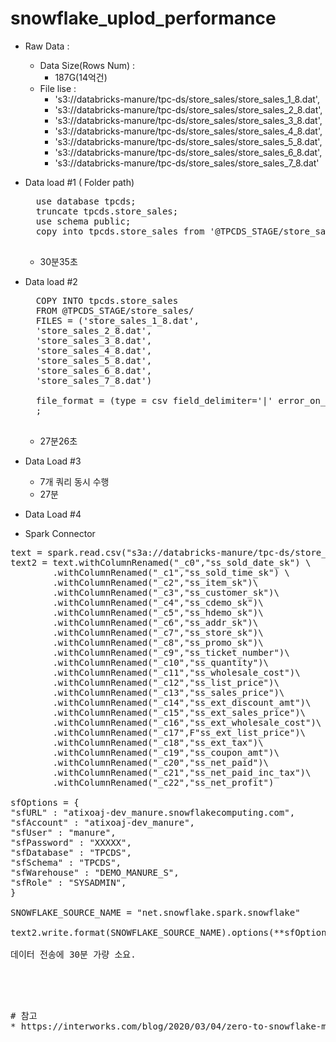 # snowflake_uplod_performance



* Raw Data  : 
    * Data Size(Rows Num) : 
        - 187G(14억건)
    * File lise :
        - 's3://databricks-manure/tpc-ds/store_sales/store_sales_1_8.dat',
        - 's3://databricks-manure/tpc-ds/store_sales/store_sales_2_8.dat',
        - 's3://databricks-manure/tpc-ds/store_sales/store_sales_3_8.dat',
        - 's3://databricks-manure/tpc-ds/store_sales/store_sales_4_8.dat',
        - 's3://databricks-manure/tpc-ds/store_sales/store_sales_5_8.dat',
        - 's3://databricks-manure/tpc-ds/store_sales/store_sales_6_8.dat',
        - 's3://databricks-manure/tpc-ds/store_sales/store_sales_7_8.dat'



* Data load #1 ( Folder path)

    <pre>
    use database tpcds;
    truncate tpcds.store_sales;
    use schema public;
    copy into tpcds.store_sales from '@TPCDS_STAGE/store_sales/' file_format = (type = csv field_delimiter='|' error_on_column_count_mismatch=false VALIDATE_UTF8=false );
    </pre>


    - 30분35초

* Data load #2 

    <pre>
    COPY INTO tpcds.store_sales
    FROM @TPCDS_STAGE/store_sales/
    FILES = ('store_sales_1_8.dat',
    'store_sales_2_8.dat',
    'store_sales_3_8.dat',
    'store_sales_4_8.dat',
    'store_sales_5_8.dat',
    'store_sales_6_8.dat',
    'store_sales_7_8.dat')

    file_format = (type = csv field_delimiter='|' error_on_column_count_mismatch=false VALIDATE_UTF8=false )
    ;
    </pre>

    - 27분26초

* Data Load #3

  - 7개 쿼리 동시 수행
  - 27분



* Data Load #4

 - Spark Connector
 <pre>
text = spark.read.csv("s3a://databricks-manure/tpc-ds/store_sales/", sep ='|', header = False,  inferSchema='True')
text2 = text.withColumnRenamed("_c0","ss_sold_date_sk") \
        .withColumnRenamed("_c1","ss_sold_time_sk") \
        .withColumnRenamed("_c2","ss_item_sk")\
        .withColumnRenamed("_c3","ss_customer_sk")\
        .withColumnRenamed("_c4","ss_cdemo_sk")\
        .withColumnRenamed("_c5","ss_hdemo_sk")\
        .withColumnRenamed("_c6","ss_addr_sk")\
        .withColumnRenamed("_c7","ss_store_sk")\
        .withColumnRenamed("_c8","ss_promo_sk")\
        .withColumnRenamed("_c9","ss_ticket_number")\
        .withColumnRenamed("_c10","ss_quantity")\
        .withColumnRenamed("_c11","ss_wholesale_cost")\
        .withColumnRenamed("_c12","ss_list_price")\
        .withColumnRenamed("_c13","ss_sales_price")\
        .withColumnRenamed("_c14","ss_ext_discount_amt")\
        .withColumnRenamed("_c15","ss_ext_sales_price")\
        .withColumnRenamed("_c16","ss_ext_wholesale_cost")\
        .withColumnRenamed("_c17",F"ss_ext_list_price")\
        .withColumnRenamed("_c18","ss_ext_tax")\
        .withColumnRenamed("_c19","ss_coupon_amt")\
        .withColumnRenamed("_c20","ss_net_paid")\
        .withColumnRenamed("_c21","ss_net_paid_inc_tax")\
        .withColumnRenamed("_c22","ss_net_profit")

sfOptions = { 
"sfURL" : "atixoaj-dev_manure.snowflakecomputing.com", 
"sfAccount" : "atixoaj-dev_manure", 
"sfUser" : "manure", 
"sfPassword" : "XXXXX", 
"sfDatabase" : "TPCDS", 
"sfSchema" : "TPCDS", 
"sfWarehouse" : "DEMO_MANURE_S", 
"sfRole" : "SYSADMIN", 
}

SNOWFLAKE_SOURCE_NAME = "net.snowflake.spark.snowflake"
 
text2.write.format(SNOWFLAKE_SOURCE_NAME).options(**sfOptions).option("dbtable", "store_sales_test").mode("overwrite").save()

데이터 전송에 30분 가량 소요.

 <pre>


# 참고
* https://interworks.com/blog/2020/03/04/zero-to-snowflake-multi-threaded-bulk-loading-with-python/


